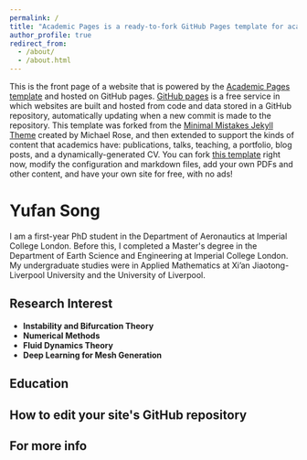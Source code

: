 ```yaml
---
permalink: /
title: "Academic Pages is a ready-to-fork GitHub Pages template for academic personal websites"
author_profile: true
redirect_from: 
  - /about/
  - /about.html
---
```


This is the front page of a website that is powered by the [Academic Pages template](https://github.com/academicpages/academicpages.github.io) and hosted on GitHub pages. [GitHub pages](https://pages.github.com) is a free service in which websites are built and hosted from code and data stored in a GitHub repository, automatically updating when a new commit is made to the repository. This template was forked from the [Minimal Mistakes Jekyll Theme](https://mmistakes.github.io/minimal-mistakes/) created by Michael Rose, and then extended to support the kinds of content that academics have: publications, talks, teaching, a portfolio, blog posts, and a dynamically-generated CV. You can fork [this template](https://github.com/academicpages/academicpages.github.io) right now, modify the configuration and markdown files, add your own PDFs and other content, and have your own site for free, with no ads!

Yufan Song
======

I am a first-year PhD student in the Department of Aeronautics at Imperial College London. Before this, I completed a Master's degree in the Department of Earth Science and Engineering at Imperial College London. My undergraduate studies were in Applied Mathematics at Xi’an Jiaotong-Liverpool University and the University of Liverpool.

Research Interest
------
- **Instability and Bifurcation Theory**  
- **Numerical Methods**  
- **Fluid Dynamics Theory**  
- **Deep Learning for Mesh Generation** 

Education
------


How to edit your site's GitHub repository
------


For more info
------

